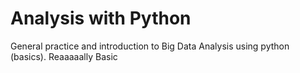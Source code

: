 # Analysis with Python
General practice and introduction to Big Data Analysis using python (basics). Reaaaaally Basic
 
